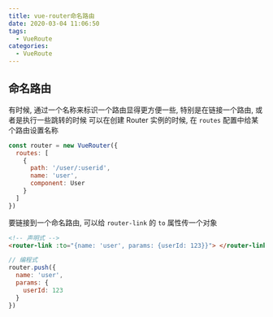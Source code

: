 ```yaml
---
title: vue-router命名路由
date: 2020-03-04 11:06:50
tags:
  - VueRoute
categories:
  - VueRoute
---
```


## 命名路由

有时候, 通过一个名称来标识一个路由显得更方便一些, 特别是在链接一个路由, 或者是执行一些跳转的时候
可以在创建 Router 实例的时候, 在 `routes` 配置中给某个路由设置名称

```js
const router = new VueRouter({
  routes: [
    {
      path: '/user/:userid',
      name: 'user',
      component: User
    }
  ]
})
```

要链接到一个命名路由, 可以给 `router-link` 的 `to` 属性传一个对象

```html
<!-- 声明式 -->
<router-link :to="{name: 'user', params: {userId: 123}}"> </router-link>
```

```js
// 编程式
router.push({
  name: 'user',
  params: {
    userId: 123
  }
})
```
